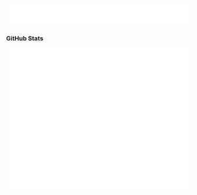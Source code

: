 <p align="center"><img src="./public/logo.svg" /></p>

### GitHub Stats

<p align="left"><img src="https://raw.githubusercontent.com/4l3j0Ok/4l3j0Ok/main/public/github-metrics.svg" /></p>